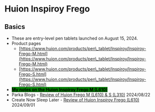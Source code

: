# Huion Inspiroy Frego

## Basics

* These are entry-level pen tablets launched on August 15, 2024.
* Product pages&#x20;
  * [https://www.huion.com/products/pen\_tablet/Inspiroy/Inspiroy-Frego-M.html](https://www.huion.com/products/pen\_tablet/Inspiroy/Inspiroy-Frego-M.html)
  * [https://www.huion.com/products/pen\_tablet/Inspiroy/Inspiroy-Frego-S.html](https://www.huion.com/products/pen\_tablet/Inspiroy/Inspiroy-Frego-S.html)
* [<mark style="background-color:green;">**My notes on the Huion Inspiroy Frego M (L610)**</mark>](7p-notes-huion-inspiroy-frego-m-l610.md)&#x20;
* Parka Blogs - [Review of Huion Frego M (L610) & S (L310)](https://www.parkablogs.com/content/huion-inspiroy-frego-drawing-pen-tablet) 2024/08/22
* Create Now Sleep Later - [Review of Huion Inspiroy Frego (L610)](https://www.youtube.com/watch?v=OpVhKZVFusQ) 2024/09/01
